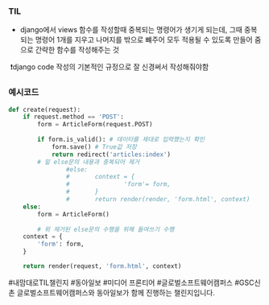 ### TIL

- django에서 views 함수를 작성할때 중복되는 명령어가 생기게 되는데, 그때 중복되는 명령어 1개를 지우고 나머지를 밖으로 뺴주어 모두 적용될 수 있도록 만들어 줌으로 간략한 함수를 작성해주는 것

 ❗django code 작성의 기본적인 규정으로 잘 신경써서 작성해줘야함

### 예시코드

```python
def create(request):
    if request.method == 'POST':
        form = ArticleForm(request.POST)
        
        if form.is_valid(): # 데이타를 제대로 입력했는지 확인
            form.save() # True값 저장
            return redirect('articles:index')
        # 밑 else문의 내용과 중복되어 제거    
				#else:
				#		context = {
				#				'form'= form,
				#		}
				#		return render(render, 'form.html', context)
    else:
        form = ArticleForm()
        
		# 위 제거된 else문의 수행을 위해 들여쓰기 수행
    context = {
        'form': form,
    }

    return render(request, 'form.html', context)
```

#내맘대로TIL챌린지 #동아일보 #미디어 프론티어 #글로벌소프트웨어캠퍼스 #GSC신촌
글로벌소프트웨어캠퍼스와 동아일보가 함께 진행하는 챌린지입니다. 
